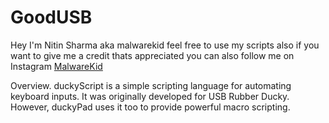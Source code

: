 # GoodUSB

Hey I'm Nitin Sharma aka malwarekid feel free to use my scripts also if you want to give me a credit thats appreciated you can also follow me on Instagram [MalwareKid](https://github.com/malwarekid)

Overview. duckyScript is a simple scripting language for automating keyboard inputs. It was originally developed for USB Rubber Ducky. However, duckyPad uses it too to provide powerful macro scripting.
